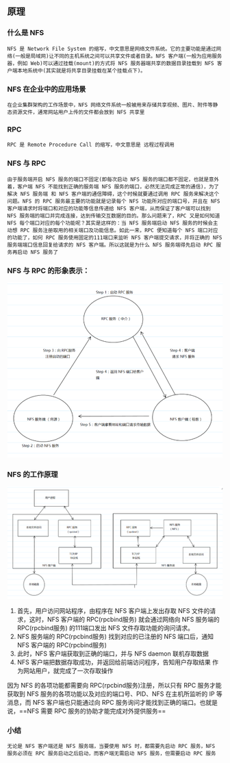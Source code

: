 ## 原理
### 什么是 NFS
	NFS 是 Network File System 的缩写，中文意思是网络文件系统。它的主要功能是通过网络(一般是局域网)让不同的主机系统之间可以共享文件或者目录。NFS 客户端(一般为应用服务器，例如 Web)可以通过挂载(mount)的方式将 NFS 服务器端共享的数据目录挂载到 NFS 客户端本地系统中(其实就是将共享目录挂载在某个挂载点下)。
### NFS 在企业中的应用场景
	在企业集群架构的工作场景中，NFS 网络文件系统一般被用来存储共享视频、图片、附件等静态资源文件，通常网站用户上传的文件都会放到 NFS 共享里

### RPC
	RPC 是 Remote Procedure Call 的缩写，中文意思是 远程过程调用

### NFS 与 RPC
	由于服务端开启 NFS 服务的端口不固定(即每次启动 NFS 服务的端口都不固定，也就是意外着，客户端 NFS 不能找到正确的服务端 NFS 服务的端口，必然无法完成正常的通信)，为了解决 NFS 服务端 和 NFS 客户端的通信障碍，这个时候就要通过调用 RPC 服务来解决这个问题。NFS 的 RPC 服务最主要的功能就是记录每个 NFS 功能所对应的端口号，并且在 NFS 客户端请求时将端口和对应的功能等信息传递给 NFS 客户端，从而保证了客户端可以找到 NFS 服务端的端口并完成连接，达到传输交互数据的目的。那么问题来了，RPC 又是如何知道 NFS 每个端口对应的每个功能呢？其实是这样的：当 NFS 服务端启动 NFS 服务的时候会主动想 RPC 服务注册取用的相关端口及功能信息。如此一来，RPC 便知道每个 NFS 端口对应的功能了，如何 RPC 服务使用固定的111端口来监听 NFS 客户端提交请求，并将正确的 NFS服务端端口信息回复给请求的 NFS 客户端。所以这就是为什么 NFS 服务端得先启动 RPC 服务再启动 NFS 服务了

### NFS 与 RPC 的形象表示：

![](../pic/1.png)

### NFS 的工作原理
![](../pic/2.png)
1.  首先，用户访问网站程序，由程序在 NFS 客户端上发出存取 NFS 文件的请求，这时，NFS 客户端的 RPC(rpcbind服务) 就会通过网络向 NFS 服务端的 RPC(rpcbind服务) 的111端口发出 NFS 文件存取功能的询问请求。
2.  NFS 服务端的 RPC(rpcbind服务) 找到对应的已注册的 NFS 端口后，通知 NFS 客户端的 RPC(rpcbind服务)
3.  此时，NFS 客户端获取到正确的端口，并与 NFS daemon 联机存取数据
4.  NFS 客户端把数据存取成功，并返回给前端访问程序，告知用户存取结果
作为网站用户，就完成了一次存取操作

因为 NFS 的各项功能都需要向 RPC(rpcbind服务)注册，所以只有 RPC 服务才能获取到 NFS 服务的各项功能以及对应的端口号、PID、NFS 在主机所监听的 IP 等消息，而 NFS 客户端也只能通过向 RPC 服务询问才能找到正确的端口。也就是说，==NFS 需要 RPC 服务的协助才能完成对外提供服务==

### 小结
	无论是 NFS 客户端还是 NFS 服务端，当要使用 NFS 时，都需要先启动 RPC 服务，NFS 服务必须在 RPC 服务启动之后启动，而客户端无需启动 NFS 服务，但需要启动 RPC 服务





